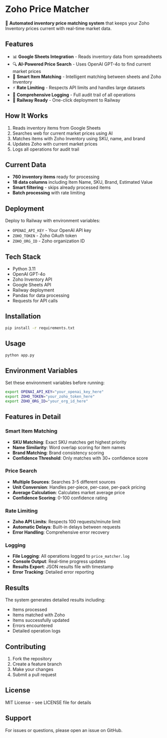 # Zoho Price Matcher

🚀 **Automated inventory price matching system** that keeps your Zoho Inventory prices current with real-time market data.

## Features

- 📊 **Google Sheets Integration** - Reads inventory data from spreadsheets
- 🔍 **AI-Powered Price Search** - Uses OpenAI GPT-4o to find current market prices
- 🎯 **Smart Item Matching** - Intelligent matching between sheets and Zoho Inventory
- ⚡ **Rate Limiting** - Respects API limits and handles large datasets
- 📝 **Comprehensive Logging** - Full audit trail of all operations
- 🚀 **Railway Ready** - One-click deployment to Railway

## How It Works

1. Reads inventory items from Google Sheets
2. Searches web for current market prices using AI
3. Matches items with Zoho Inventory using SKU, name, and brand
4. Updates Zoho with current market prices
5. Logs all operations for audit trail

## Current Data

- **760 inventory items** ready for processing
- **18 data columns** including Item Name, SKU, Brand, Estimated Value
- **Smart filtering** - skips already processed items
- **Batch processing** with rate limiting

## Deployment

Deploy to Railway with environment variables:
- `OPENAI_API_KEY` - Your OpenAI API key
- `ZOHO_TOKEN` - Zoho OAuth token
- `ZOHO_ORG_ID` - Zoho organization ID

## Tech Stack

- Python 3.11
- OpenAI GPT-4o
- Zoho Inventory API
- Google Sheets API
- Railway deployment
- Pandas for data processing
- Requests for API calls

## Installation

```bash
pip install -r requirements.txt
```

## Usage

```bash
python app.py
```

## Environment Variables

Set these environment variables before running:

```bash
export OPENAI_API_KEY="your_openai_key_here"
export ZOHO_TOKEN="your_zoho_token_here"
export ZOHO_ORG_ID="your_org_id_here"
```

## Features in Detail

### Smart Item Matching
- **SKU Matching**: Exact SKU matches get highest priority
- **Name Similarity**: Word overlap scoring for item names
- **Brand Matching**: Brand consistency scoring
- **Confidence Threshold**: Only matches with 30+ confidence score

### Price Search
- **Multiple Sources**: Searches 3-5 different sources
- **Unit Conversion**: Handles per-piece, per-case, per-pack pricing
- **Average Calculation**: Calculates market average price
- **Confidence Scoring**: 0-100 confidence rating

### Rate Limiting
- **Zoho API Limits**: Respects 100 requests/minute limit
- **Automatic Delays**: Built-in delays between requests
- **Error Handling**: Comprehensive error recovery

### Logging
- **File Logging**: All operations logged to `price_matcher.log`
- **Console Output**: Real-time progress updates
- **Results Export**: JSON results file with timestamp
- **Error Tracking**: Detailed error reporting

## Results

The system generates detailed results including:
- Items processed
- Items matched with Zoho
- Items successfully updated
- Errors encountered
- Detailed operation logs

## Contributing

1. Fork the repository
2. Create a feature branch
3. Make your changes
4. Submit a pull request

## License

MIT License - see LICENSE file for details

## Support

For issues or questions, please open an issue on GitHub.
